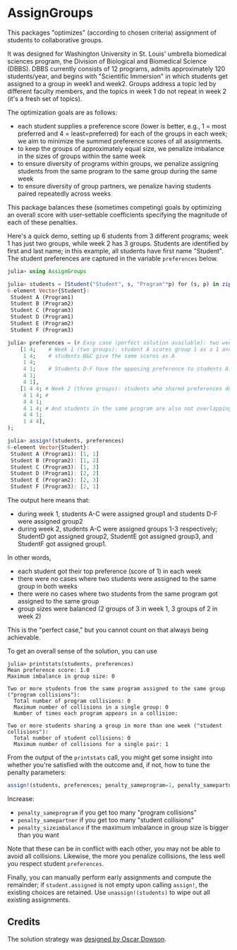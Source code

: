 # AssignGroups

This packages "optimizes" (according to chosen criteria) assignment of students to collaborative groups.

It was designed for Washington University in St. Louis' umbrella biomedical sciences program, the
Division of Biological and Biomedical Science (DBBS). DBBS currently consists of 12 programs, admits approximately
120 students/year, and begins with "Scientific Immersion" in which students get assigned to a group in week1 and week2.
Groups address a topic led by different faculty members, and the topics in week 1 do not repeat in week 2 (it's a fresh set of topics).

The optimization goals are as follows:

- each student supplies a preference score (lower is better, e.g., 1 = most preferred and 4 = least=preferred) for each of the groups in each week; we aim to minimize the summed preference scores of all assignments.
- to keep the groups of approximately equal size, we penalize imbalance in the sizes of groups within the same week
- to ensure diversity of programs within groups, we penalize assigning students from the same program to the same group during the same week
- to ensure diversity of group partners, we penalize having students paired repeatedly across weeks

This package balances these (sometimes competing) goals by optimizing an overall score with user-settable coefficients specifying the magnitude of each of these penalties.

Here's a quick demo, setting up 6 students from 3 different programs; week 1 has just two groups, while week 2 has 3 groups.
Students are identified by first and last name; in this example, all students have first name "Student".
The student preferences are captured in the variable `preferences` below.

```julia
julia> using AssignGroups

julia> students = [Student("Student", s, "Program"*p) for (s, p) in zip('A':'F', "123123")]
6-element Vector{Student}:
 Student A (Program1)
 Student B (Program2)
 Student C (Program3)
 Student D (Program1)
 Student E (Program2)
 Student F (Program3)

julia> preferences = (# Easy case (perfect solution available): two weeks, students have disjoint preferences
    [1 4;    # Week 1 (two groups): student A scores group 1 as a 1 and group 2 as a 4
     1 4;    # students B&C give the same scores as A
     1 4;
     4 1;    # Students D-F have the opposing preference to students A-C
     4 1;
     4 1],
    [1 4 4; # Week 2 (three groups): students who shared preferences during week 1 are non-overlapping
     4 1 4; #
     4 4 1;
     4 1 4; # And students in the same program are also not overlapping
     4 4 1;
     1 4 4],
);

julia> assign!(students, preferences)
6-element Vector{Student}:
 Student A (Program1): [1, 1]
 Student B (Program2): [1, 2]
 Student C (Program3): [1, 3]
 Student D (Program1): [2, 2]
 Student E (Program2): [2, 3]
 Student F (Program3): [2, 1]
```

The output here means that:
- during week 1, students A-C were assigned group1 and students D-F were assigned group2
- during week 2, students A-C were assigned groups 1-3 respectively; StudentD got assigned group2,
  StudentE got assigned group3, and StudentF got assigned group1.

In other words,
- each student got their top preference (score of 1) in each week
- there were no cases where two students were assigned to the same group in both weeks
- there were no cases where two students from the same program got assigned to the same group
- group sizes were balanced (2 groups of 3 in week 1, 3 groups of 2 in week 2)

This is the "perfect case," but you cannot count on that always being achievable.

To get an overall sense of the solution, you can use

```
julia> printstats(students, preferences)
Mean preference score: 1.0
Maximum imbalance in group size: 0

Two or more students from the same program assigned to the same group ("program collisions"):
  Total number of program collisions: 0
  Maximum number of collisions in a single group: 0
  Number of times each program appears in a collision:

Two or more students sharing a group in more than one week ("student collisions"):
  Total number of student collisions: 0
  Maximum number of collisions for a single pair: 1
```

From the output of the `printstats` call, you might get some insight into whether you're satisfied with the outcome and, if not, how to tune the penalty parameters:

```julia
assign!(students, preferences; penalty_sameprogram=1, penalty_samepartner=1, penalty_sizeimbalance=1)
```

Increase:

- `penalty_sameprogram` if you get too many "program collisions"
- `penalty_samepartner` if you get too many "student collisions"
- `penalty_sizeimbalance` if the maximum imbalance in group size is bigger than you want

Note that these can be in conflict with each other, you may not be able to avoid all collisions.
Likewise, the more you penalize collisions, the less well you respect student `preferences`.

Finally, you can manually perform early assignments and compute the remainder; if `student.assigned` is not empty upon calling `assign!`, the existing choices are retained. Use `unassign!(students)` to wipe out all existing assignments.

## Credits

The solution strategy was [designed by Oscar Dowson](https://discourse.julialang.org/t/matrix-assignment-problem-performance-advice/102601/10?u=tim.holy). 

